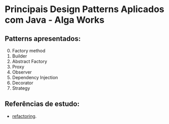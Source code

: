 # Principais Design Patterns Aplicados com Java - Alga Works

## Patterns apresentados:

0. Factory method 
0. Builder
0. Abstract Factory
0. Proxy
0. Observer
0. Dependency Injection
0. Decorator
0. Strategy

## Referências de estudo:

- [refactoring](https://refactoring.guru/pt-br/design-patterns).

